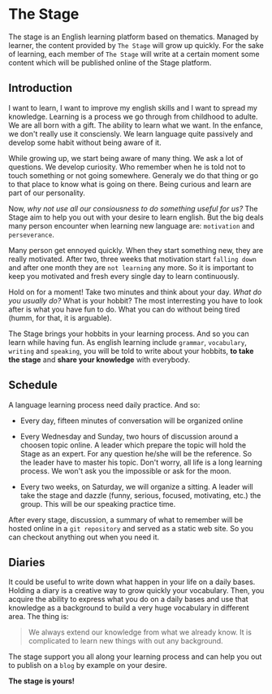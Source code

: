 # The Stage

The stage is an English learning platform based on thematics. Managed by learner, 
the content provided by `The Stage` will grow up quickly. For the sake of learning, 
each member of `The Stage` will write at a certain moment some content which will 
be published online of the Stage platform.

## Introduction

I want to learn, I want to improve my english skills and I want to spread my knowledge.
Learning is a process we go through from childhood to adulte. We are all born with a gift. 
The ability to learn what we want. In the enfance, we don't really use it consciensly. 
We learn language quite passively and develop some habit without being aware of it.

While growing up, we start being aware of many thing. We ask a lot of questions. We develop 
curiosity. Who remember when he is told not to touch something or not going somewhere. 
Generaly we do that thing or go to that place to know what is going on there. 
Being curious and learn are part of our personality.

Now, *why not use all our consiousness to do something useful for us?* 
The Stage aim to help you out with your desire to learn english. But 
the big deals many person encounter when learning new language are: `motivation` and `perseverance`.

Many person get ennoyed quickly. When they start something new, they are really motivated. After two, three weeks 
that motivation start `falling down` and after one month they are `not learning` any more. 
So it is important to keep you motivated and fresh every single day to learn continuously.

Hold on for a moment! Take two minutes and think about your day. *What do you usually do?* 
What is your hobbit? The most interresting you have to look after is what you have fun to do.
What you can do without being tired (humm, for that, it is arguable).

The Stage brings your hobbits in your learning process. And so you can learn while 
having fun. As english learning include `grammar`, `vocabulary`, `writing` and `speaking`, 
you will be told to write about your hobbits, **to take the stage** and **share your knowledge** 
with everybody.

## Schedule

A language learning process need daily practice. And so:

- Every day, fifteen minutes of conversation will be organized online

- Every Wednesday and Sunday, two hours of discussion around a choosen topic online. 
A leader which prepare the topic will hold the Stage as an expert. For any question 
he/she will be the reference. So the leader have to master his topic. Don't worry, all life 
is a long learning process. We won't ask you the impossible or ask for the moon.

- Every two weeks, on Saturday, we will organize a sitting. A leader will take the stage
and dazzle (funny, serious, focused, motivating, etc.) the group. 
This will be our speaking practice time.

After every stage, discussion, a summary of what to remember will be hosted online in 
a `git repository` and served as a static web site. So you can checkout anything out 
when you need it.

## Diaries

It could be useful to write down what happen in your life on a daily bases. 
Holding a diary is a creative way to grow quickly your vocabulary. Then, you 
acquire the ability to express what you do on a daily bases and use that knowledge 
as a background to build a very huge vocabulary in different area. The thing is:

 > We always extend our knowledge from what we already know. It is complicated to 
 learn new things with out any background.

The stage support you all along your learning process and can help you out to 
publish on a `blog` by example on your desire.


**The stage is yours!**
